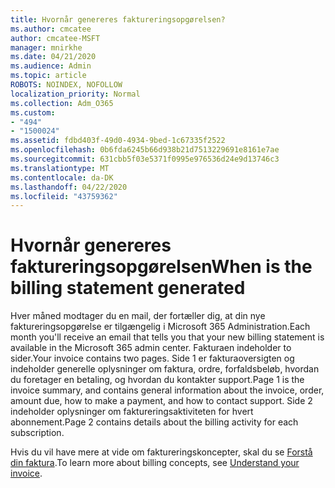 ```yaml
---
title: Hvornår genereres faktureringsopgørelsen?
ms.author: cmcatee
author: cmcatee-MSFT
manager: mnirkhe
ms.date: 04/21/2020
ms.audience: Admin
ms.topic: article
ROBOTS: NOINDEX, NOFOLLOW
localization_priority: Normal
ms.collection: Adm_O365
ms.custom:
- "494"
- "1500024"
ms.assetid: fdbd403f-49d0-4934-9bed-1c67335f2522
ms.openlocfilehash: 0b6fda6245b66d938b21d7513229691e8161e7ae
ms.sourcegitcommit: 631cbb5f03e5371f0995e976536d24e9d13746c3
ms.translationtype: MT
ms.contentlocale: da-DK
ms.lasthandoff: 04/22/2020
ms.locfileid: "43759362"
---
```

# <a name="when-is-the-billing-statement-generated"></a><span data-ttu-id="5da57-102">Hvornår genereres faktureringsopgørelsen</span><span class="sxs-lookup"><span data-stu-id="5da57-102">When is the billing statement generated</span></span>

<span data-ttu-id="5da57-103">Hver måned modtager du en mail, der fortæller dig, at din nye faktureringsopgørelse er tilgængelig i Microsoft 365 Administration.</span><span class="sxs-lookup"><span data-stu-id="5da57-103">Each month you'll receive an email that tells you that your new billing statement is available in the Microsoft 365 admin center.</span></span> <span data-ttu-id="5da57-104">Fakturaen indeholder to sider.</span><span class="sxs-lookup"><span data-stu-id="5da57-104">Your invoice contains two pages.</span></span> <span data-ttu-id="5da57-105">Side 1 er fakturaoversigten og indeholder generelle oplysninger om faktura, ordre, forfaldsbeløb, hvordan du foretager en betaling, og hvordan du kontakter support.</span><span class="sxs-lookup"><span data-stu-id="5da57-105">Page 1 is the invoice summary, and contains general information about the invoice, order, amount due, how to make a payment, and how to contact support.</span></span> <span data-ttu-id="5da57-106">Side 2 indeholder oplysninger om faktureringsaktiviteten for hvert abonnement.</span><span class="sxs-lookup"><span data-stu-id="5da57-106">Page 2 contains details about the billing activity for each subscription.</span></span>
  
<span data-ttu-id="5da57-107">Hvis du vil have mere at vide om faktureringskoncepter, skal du se [Forstå din faktura](https://docs.microsoft.com/office365/admin/subscriptions-and-billing/understand-your-invoice).</span><span class="sxs-lookup"><span data-stu-id="5da57-107">To learn more about billing concepts, see [Understand your invoice](https://docs.microsoft.com/office365/admin/subscriptions-and-billing/understand-your-invoice).</span></span>